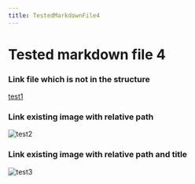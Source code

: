 ```yaml
---
title: TestedMarkdownFile4
---
```

# Tested markdown file 4

### Link file which is not in the structure
[test1](https://github.com/gardener/gardener/blob/v1.30.0/README.md)

### Link existing image with relative path
![test2](/__resources/gardener-docforge-logo.png)

### Link existing image with relative path and title
![test3](/__resources/gardener-docforge-logo.png "gardener-docforge-logo")